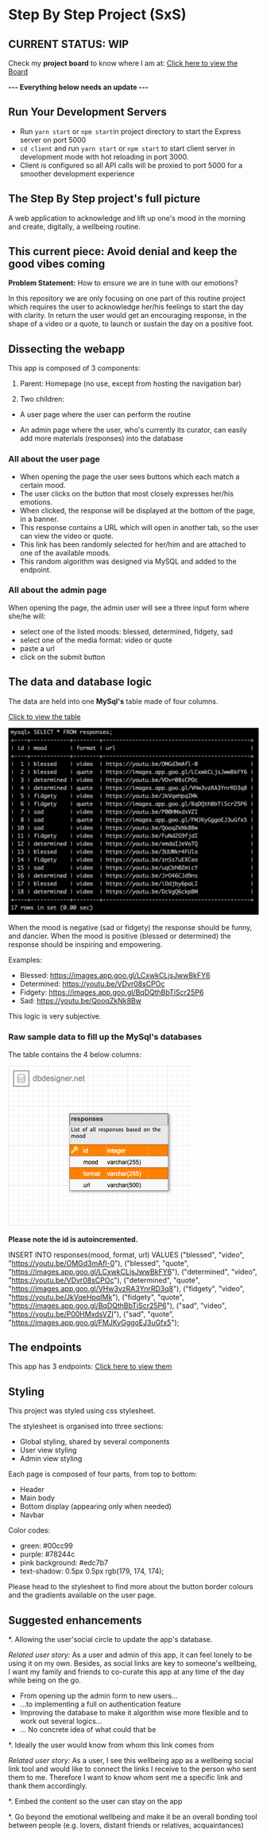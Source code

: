 # Step By Step Project (SxS)

## CURRENT STATUS: WIP

Check my **project board** to know where I am at:
[Click here to view the Board](https://github.com/icodebyamanda/sxs_beta/projects/1)

**--- Everything below needs an update ---**

## Run Your Development Servers

- Run `yarn start` or `npm start`in project directory to start the Express server on port 5000
- `cd client` and run `yarn start` or `npm start` to start client server in development mode with hot reloading in port 3000.
- Client is configured so all API calls will be proxied to port 5000 for a smoother development experience

## The Step By Step project's full picture

A web application to acknowledge and lift up one's mood in the morning and create, digitally, a wellbeing routine.

## This current piece: Avoid denial and keep the good vibes coming

**Problem Statement:** How to ensure we are in tune with our emotions?

In this repository we are only focusing on one part of this routine project which requires the user to acknowledge her/his feelings to start the day with clarity.
In return the user would get an encouraging response, in the shape of a video or a quote, to launch or sustain the day on a positive foot.

## Dissecting the webapp

This app is composed of 3 components:

1. Parent: Homepage (no use, except from hosting the navigation bar)

2. Two children:

- A user page where the user can perform the routine

- An admin page where the user, who's currently its curator, can easily add more materials (responses) into the database

### All about the user page

- When opening the page the user sees buttons which each match a certain mood.
- The user clicks on the button that most closely expresses her/his emotions.
- When clicked, the response will be displayed at the bottom of the page, in a banner.
- This response contains a URL which will open in another tab, so the user can view the video or quote.
- This link has been randomly selected for her/him and are attached to one of the available moods.
- This random algorithm was designed via MySQL and added to the endpoint.

### All about the admin page

When opening the page, the admin user will see a three input form where she/he will:

- select one of the listed moods: blessed, determined, fidgety, sad
- select one of the media format: video or quote
- paste a url
- click on the submit button

## The data and database logic

The data are held into one **MySql's** table made of four columns.

[Click to view the table](https://dbdesigner.page.link/JG22VNAkk8P3sji67)

![Screenshot of the database](readme_assets/tableEntries.png)

When the mood is negative (sad or fidgety) the response should be funny, and dancier.
When the mood is positive (blessed or determined) the response should be inspiring and empowering.

Examples:

- Blessed: https://images.app.goo.gl/LCxwkCLjsJwwBkFY6
- Determined: https://youtu.be/VDvr08sCPOc
- Fidgety: https://images.app.goo.gl/BqDQthBbTiScr25P6
- Sad: https://youtu.be/QooqZkNk8Bw

This logic is very subjective.

### Raw sample data to fill up the MySql's databases

The table contains the 4 below columns:

![schema database](readme_assets/sxsSchemaDb.png)

**Please note the id is autoincremented.**

INSERT INTO responses(mood, format, url) VALUES ("blessed", "video", "https://youtu.be/OMGd3mAfl-0"), ("blessed", "quote", "https://images.app.goo.gl/LCxwkCLjsJwwBkFY6"), ("determined", "video", "https://youtu.be/VDvr08sCPOc"), ("determined", "quote", "https://images.app.goo.gl/VHw3vzRA3YnrRD3q8"), ("fidgety", "video", "https://youtu.be/JkVqeHpqIMk"), ("fidgety", "quote", "https://images.app.goo.gl/BqDQthBbTiScr25P6"), ("sad", "video", "https://youtu.be/P00HMxdsVZI"), ("sad", "quote", "https://images.app.goo.gl/FMJKyGggoEJ3uGfx5");

## The endpoints

This app has 3 endpoints: [Click here to view them](https://docs.google.com/document/d/1wo-DVjdUGO27k_hu2SojB9TLCtARF2CDHrIEaam0neA/edit?usp=sharing)

## Styling

This project was styled using css stylesheet.

The stylesheet is organised into three sections:

- Global styling, shared by several components
- User view styling
- Admin view styling

Each page is composed of four parts, from top to bottom:

- Header
- Main body
- Bottom display (appearing only when needed)
- Navbar

Color codes:

- green: #00cc99
- purple: #78244c
- pink background: #edc7b7
- text-shadow: 0.5px 0.5px rgb(179, 174, 174);

Please head to the stylesheet to find more about the button border colours and the gradients available on the user page.

## Suggested enhancements

\*. Allowing the user'social circle to update the app's database.

_Related user story:_
As a user and admin of this app, it can feel lonely to be using it on my own. Besides, as social links are key to someone's wellbeing, I want my family and friends to co-curate this app at any time of the day while being on the go.

- From opening up the admin form to new users...
- ...to implementing a full on authentication feature
- Improving the database to make it algorithm wise more flexible and to work out several logics...
- ... No concrete idea of what could that be

\*. Ideally the user would know from whom this link comes from

_Related user story:_
As a user, I see this wellbeing app as a wellbeing social link tool and would like to connect the links I receive to the person who sent them to me. Therefore I want to know whom sent me a specific link and thank them accordingly.

\*. Embed the content so the user can stay on the app

\*. Go beyond the emotional wellbeing and make it be an overall bonding tool between people (e.g. lovers, distant friends or relatives, acquaintances)
